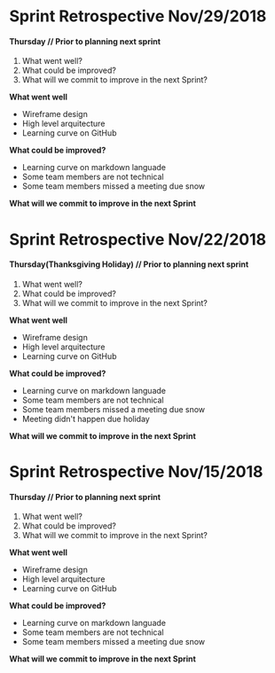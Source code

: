 
# Sprint Retrospective Nov/29/2018

#### Thursday // Prior to planning next sprint

1. What went well?
2. What could be improved?
3. What will we commit to improve in the next Sprint?

**What went well**
- Wireframe design    
- High level arquitecture 
- Learning curve on GitHub

**What could be improved?**
- Learning curve on markdown languade
- Some team members are not technical
- Some team members missed a meeting due snow

**What will we commit to improve in the next Sprint**

# Sprint Retrospective Nov/22/2018

#### Thursday(Thanksgiving Holiday) // Prior to planning next sprint

1. What went well?
2. What could be improved?
3. What will we commit to improve in the next Sprint?

**What went well**
- Wireframe design    
- High level arquitecture 
- Learning curve on GitHub

**What could be improved?**
- Learning curve on markdown languade
- Some team members are not technical
- Some team members missed a meeting due snow
- Meeting didn't happen due holiday

**What will we commit to improve in the next Sprint**

# Sprint Retrospective Nov/15/2018

#### Thursday // Prior to planning next sprint

1. What went well?
2. What could be improved?
3. What will we commit to improve in the next Sprint?

**What went well**
- Wireframe design    
- High level arquitecture 
- Learning curve on GitHub

**What could be improved?**
- Learning curve on markdown languade
- Some team members are not technical
- Some team members missed a meeting due snow

**What will we commit to improve in the next Sprint**
